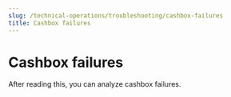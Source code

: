 ```yaml
---
slug: /technical-operations/troubleshooting/cashbox-failures
title: Cashbox failures
---
```

# Cashbox failures

After reading this, you can analyze cashbox failures.
